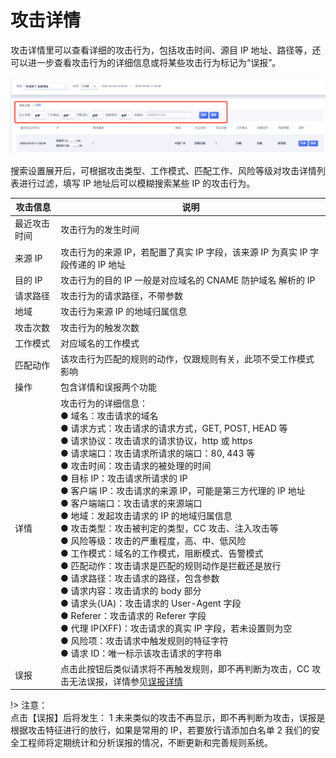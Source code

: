 # 攻击详情

攻击详情里可以查看详细的攻击行为，包括攻击时间、源目 IP 地址、路径等，还可以进一步查看攻击行为的详细信息或将某些攻击行为标记为“误报”。

![](/images/attack_details-query_attack.png)

搜索设置展开后，可根据攻击类型、工作模式、匹配工作、风险等级对攻击详情列表进行过滤，填写 IP 地址后可以模糊搜索某些 IP 的攻击行为。

| 攻击信息     | 说明                                                                                                                                                                                                                                                                                                                                                                                                                                                                                                                                                                                                                                                                                                                                                                                                                                                                                                                                              |
| ------------ | ------------------------------------------------------------------------------------------------------------------------------------------------------------------------------------------------------------------------------------------------------------------------------------------------------------------------------------------------------------------------------------------------------------------------------------------------------------------------------------------------------------------------------------------------------------------------------------------------------------------------------------------------------------------------------------------------------------------------------------------------------------------------------------------------------------------------------------------------------------------------------------------------------------------------------------------------- |
| 最近攻击时间 | 攻击行为的发生时间                                                                                                                                                                                                                                                                                                                                                                                                                                                                                                                                                                                                                                                                                                                                                                                                                                                                                                                                |
| 来源 IP      | 攻击行为的来源 IP，若配置了真实 IP 字段，该来源 IP 为真实 IP 字段传递的 IP 地址                                                                                                                                                                                                                                                                                                                                                                                                                                                                                                                                                                                                                                                                                                                                                                                                                                                                   |
| 目的 IP      | 攻击行为的目的 IP 一般是对应域名的 CNAME 防护域名 解析的 IP                                                                                                                                                                                                                                                                                                                                                                                                                                                                                                                                                                                                                                                                                                                                                                                                                                                                                       |
| 请求路径     | 攻击行为的请求路径，不带参数                                                                                                                                                                                                                                                                                                                                                                                                                                                                                                                                                                                                                                                                                                                                                                                                                                                                                                                      |
| 地域         | 攻击行为来源 IP 的地域归属信息                                                                                                                                                                                                                                                                                                                                                                                                                                                                                                                                                                                                                                                                                                                                                                                                                                                                                                                    |
| 攻击次数     | 攻击行为的触发次数                                                                                                                                                                                                                                                                                                                                                                                                                                                                                                                                                                                                                                                                                                                                                                                                                                                                                                                                |
| 工作模式     | 对应域名的工作模式                                                                                                                                                                                                                                                                                                                                                                                                                                                                                                                                                                                                                                                                                                                                                                                                                                                                                                                                |
| 匹配动作     | 该攻击行为匹配的规则的动作，仅跟规则有关，此项不受工作模式影响                                                                                                                                                                                                                                                                                                                                                                                                                                                                                                                                                                                                                                                                                                                                                                                                                                                                                    |
| 操作         | 包含详情和误报两个功能                                                                                                                                                                                                                                                                                                                                                                                                                                                                                                                                                                                                                                                                                                                                                                                                                                                                                                                            |
| 详情         | 攻击行为的详细信息：<br>● 域名：攻击请求的域名<br>● 请求方式：攻击请求的请求方式，GET, POST, HEAD 等<br>● 请求协议：攻击请求的请求协议，http 或 https<br>● 请求端口：攻击请求所请求的端口：80, 443 等<br>● 攻击时间：攻击请求的被处理的时间<br>● 目标 IP：攻击请求所请求的 IP<br>● 客户端 IP：攻击请求的来源 IP，可能是第三方代理的 IP 地址<br>● 客户端端口：攻击请求的来源端口<br>● 地域：发起攻击请求的 IP 的地域归属信息<br>● 攻击类型：攻击被判定的类型，CC 攻击、注入攻击等<br>● 风险等级：攻击的严重程度，高、中、低风险<br>● 工作模式：域名的工作模式，阻断模式、告警模式<br>● 匹配动作：攻击请求是匹配的规则动作是拦截还是放行<br>● 请求路径：攻击请求的路径，包含参数<br>● 请求内容：攻击请求的 body 部分<br>● 请求头(UA)：攻击请求的 User-Agent 字段<br>● Referer：攻击请求的 Referer 字段<br>● 代理 IP(XFF)：攻击请求的真实 IP 字段，若未设置则为空<br>● 风险项：攻击请求中触发规则的特征字符<br>● 请求 ID：唯一标示该攻击请求的字符串 |
| 误报         | 点击此按钮后类似请求将不再触发规则，即不再判断为攻击，CC 攻击无法误报，详情参见[误报详情](/uewaf/features/report/false_positive)                                                                                                                                                                                                                                                                                                                                                                                                                                                                                                                                                                                                                                                                                                                                                                                                                  |

!> 注意：  
点击【误报】后将发生：
1 未来类似的攻击不再显示，即不再判断为攻击，误报是根据攻击特征进行的放行，如果是常用的 IP，若要放行请添加白名单
2 我们的安全工程师将定期统计和分析误报的情况，不断更新和完善规则系统。

